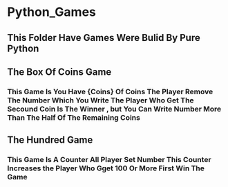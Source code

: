 # Python_Games
## This Folder Have Games Were Bulid By Pure Python

## The Box Of Coins Game
### This Game Is You Have {Coins} Of Coins The Player Remove The Number Which You Write The Player Who Get The Secound Coin Is The Winner , but You Can Write Number More Than The Half Of The Remaining Coins

## The Hundred Game
###  This Game Is A Counter All Player  Set Number This Counter Increases the Player Who Gget 100 Or More First Win The Game
